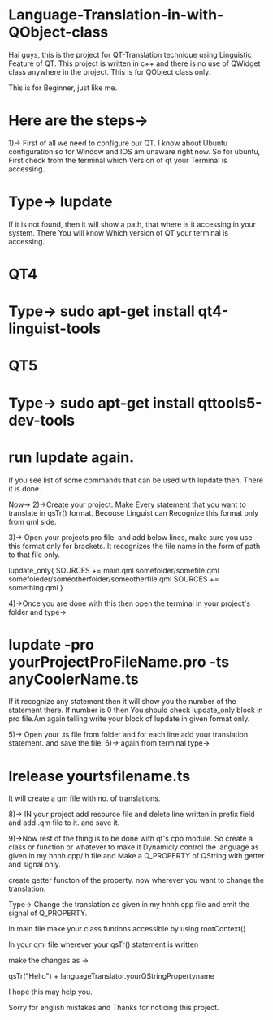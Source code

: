 # Language-Translation-in-with-QObject-class
Hai guys, this is the project for QT-Translation technique using Linguistic Feature of QT. This project is written in c++ and there is no use of QWidget class anywhere in the project. This is for QObject class only.

This is for Beginner, just like me.

# Here are the steps->
1)-> First of all we need to configure our QT. I know about Ubuntu configuration so for Window and IOS am unaware right now. So for ubuntu, First check from the terminal which Version of qt your Terminal is accessing. 
# Type-> lupdate
If it is not found, then it will show a path, that where is it accessing in your system. There You will know Which version of QT your terminal is accessing.

# QT4
# Type-> sudo apt-get install qt4-linguist-tools


# QT5
# Type-> sudo apt-get install qttools5-dev-tools

# run lupdate again.
If you see list of some commands that can be used with lupdate then. There it is done.


Now->
2)->Create your project. Make Every statement that you want to translate in qsTr() format. Becouse Linguist can Recognize this format only from qml side.

3)-> Open your projects pro file. and add below lines, make sure you use this format only for brackets. It recognizes the file name in the form of path to that file only.

lupdate_only{
 SOURCES += main.qml somefolder/somefile.qml somefoleder/someotherfolder/someotherfile.qml
 SOURCES += something.qml
}

4)->Once you are done with this then open the terminal in your project's folder and type->
# lupdate -pro yourProjectProFileName.pro -ts anyCoolerName.ts

If it recognize any statement then it will show you the number of the statement there. If number is 0 then You should check lupdate_only block in pro file.Am again telling write your block of lupdate in given format only.

5)-> Open your .ts file from folder and for each line add your translation statement. and save the file. 
6)-> again from terminal type->
# lrelease yourtsfilename.ts
It will create a qm file with no. of translations.


8)-> IN your project add resource file and delete line written in prefix field and add .qm file to it. and save it. 

9)->Now rest of the thing is to be done with qt's cpp module. So create a class or function or whatever to make it Dynamicly control the language as given in my hhhh.cpp/.h file and Make a Q_PROPERTY of QString with getter and signal only.

create getter functon of the property.
now wherever you want to change the translation.

Type->
 Change the translation as given in my hhhh.cpp file and emit the signal of Q_PROPERTY.
 
 In main file make your class funtions accessible by using rootContext()
 
 In your qml file wherever your qsTr() statement is written
 
 make the changes as -> 
 
 qsTr("Hello") + languageTranslator.yourQStringPropertyname
 
 
 
 I hope this may help you. 
 
 Sorry for english mistakes and Thanks for noticing this project.


